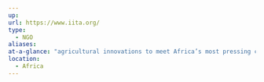 ```yaml
---
up: 
url: https://www.iita.org/
type:
  - NGO
aliases: 
at-a-glance: "agricultural innovations to meet Africa’s most pressing challenges of hunger,\rmalnutrition, poverty, and natural resource degradation"
location:
  - Africa
---
```

